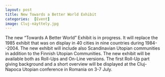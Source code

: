 ```yaml
---
layout: post
title: New Towards a Better World Exhibit
categories:  [Event] 
image: Cluj-näyttely.jpg
---
```

The new “Towards A Better World” Exhibit is in progress. It will replace the 1985 exhibit that was on display in 40 cities in nine countries during 1984--2004. The new exhibit will include also Scandinavian Utopian communities in addition to the Finnish Utopian Communities. The new exhibit will be available both as Roll-Ups and On-Line versions. The first Roll-Up part  giving background and a short overview will be displayed at the Cluj-Napoca Utopian conference in Romania on 3-7 July.
